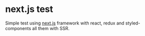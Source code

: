 # next.js test

Simple test using [next.js](https://github.com/zeit/next.js) framework with react, redux and styled-components all them with SSR.
